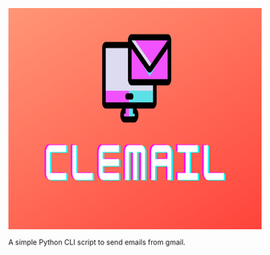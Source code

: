 <img src="CLEMAIL.png" height="440px"></img>

A simple Python CLI script to send emails from gmail.
